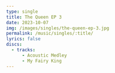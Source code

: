 ```yaml
---
type: single
title: The Queen EP 3
date: 2023-10-07
img: /images/singles/the-queen-ep-3.jpg
permalink: /music/singles/:title/
lyrics: false
discs:
  - tracks:
      - Acoustic Medley
      - My Fairy King
---
```

